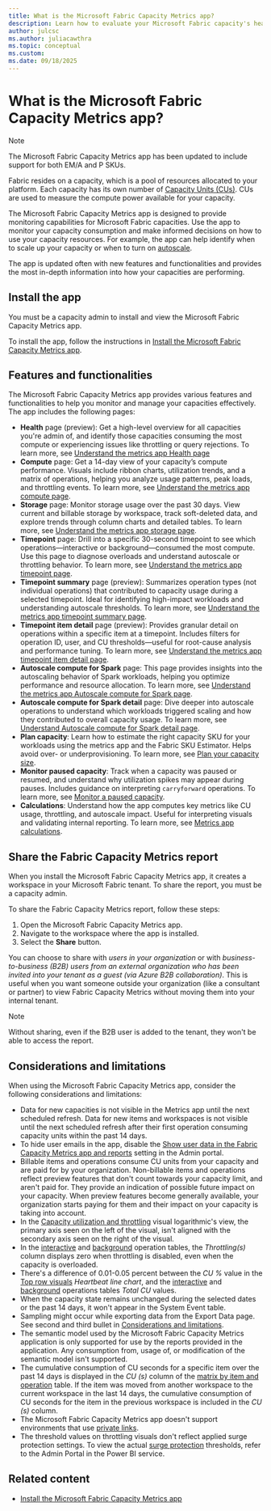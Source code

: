 ```yaml
---
title: What is the Microsoft Fabric Capacity Metrics app?
description: Learn how to evaluate your Microsoft Fabric capacity's health, by reading the metrics app.
author: julcsc
ms.author: juliacawthra
ms.topic: conceptual
ms.custom:
ms.date: 09/18/2025
---
```


# What is the Microsoft Fabric Capacity Metrics app?

> [!NOTE]
> The Microsoft Fabric Capacity Metrics app has been updated to include support for both EM/A and P SKUs.

Fabric resides on a capacity, which is a pool of resources allocated to your platform. Each capacity has its own number of [Capacity Units (CUs)](licenses.md). CUs are used to measure the compute power available for your capacity.

The Microsoft Fabric Capacity Metrics app is designed to provide monitoring capabilities for Microsoft Fabric capacities. Use the app to monitor your capacity consumption and make informed decisions on how to use your capacity resources. For example, the app can help identify when to scale up your capacity or when to turn on [autoscale](/power-bi/enterprise/service-premium-auto-scale).

The app is updated often with new features and functionalities and provides the most in-depth information into how your capacities are performing.

## Install the app

You must be a capacity admin to install and view the Microsoft Fabric Capacity Metrics app.

To install the app, follow the instructions in [Install the Microsoft Fabric Capacity Metrics app](metrics-app-install.md).

## Features and functionalities

The Microsoft Fabric Capacity Metrics app provides various features and functionalities to help you monitor and manage your capacities effectively. The app includes the following pages:

- **Health** page (preview): Get a high-level overview for all capacities you're admin of, and identify those capacities consuming the most compute or experiencing issues like throttling or query rejections. To learn more, see [Understand the metrics app Health page](metrics-app-health-page.md)
- **Compute** page: Get a 14-day view of your capacity’s compute performance. Visuals include ribbon charts, utilization trends, and a matrix of operations, helping you analyze usage patterns, peak loads, and throttling events. To learn more, see [Understand the metrics app compute page](metrics-app-compute-page.md).
- **Storage** page: Monitor storage usage over the past 30 days. View current and billable storage by workspace, track soft-deleted data, and explore trends through column charts and detailed tables. To learn more, see [Understand the metrics app storage page](metrics-app-storage-page.md).
- **Timepoint** page: Drill into a specific 30-second timepoint to see which operations—interactive or background—consumed the most compute. Use this page to diagnose overloads and understand autoscale or throttling behavior. To learn more, see [Understand the metrics app timepoint page](metrics-app-timepoint-page.md).
- **Timepoint summary** page (preview): Summarizes operation types (not individual operations) that contributed to capacity usage during a selected timepoint. Ideal for identifying high-impact workloads and understanding autoscale thresholds. To learn more, see [Understand the metrics app timepoint summary page](metrics-app-timepoint-summary-page.md).
- **Timepoint item detail** page (preview): Provides granular detail on operations within a specific item at a timepoint. Includes filters for operation ID, user, and CU thresholds—useful for root-cause analysis and performance tuning. To learn more, see [Understand the metrics app timepoint item detail page](metrics-app-timepoint-item-detail-page.md).
- **Autoscale compute for Spark** page: This page provides insights into the autoscaling behavior of Spark workloads, helping you optimize performance and resource allocation. To learn more, see [Understand the metrics app Autoscale compute for Spark page](metrics-app-feature-autoscale-page.md).
- **Autoscale compute for Spark detail** page: Dive deeper into autoscale operations to understand which workloads triggered scaling and how they contributed to overall capacity usage. To learn more, see [Understand Autoscale compute for Spark detail page](metrics-app-feature-autoscale-detail-page.md).
- **Plan capacity**: Learn how to estimate the right capacity SKU for your workloads using the metrics app and the Fabric SKU Estimator. Helps avoid over- or underprovisioning. To learn more, see [Plan your capacity size](plan-capacity.md).
- **Monitor paused capacity**: Track when a capacity was paused or resumed, and understand why utilization spikes may appear during pauses. Includes guidance on interpreting `carryforward` operations. To learn more, see [Monitor a paused capacity](monitor-paused-capacity.md).
- **Calculations**: Understand how the app computes key metrics like CU usage, throttling, and autoscale impact. Useful for interpreting visuals and validating internal reporting. To learn more, see [Metrics app calculations](metrics-app-calculations.md).

## Share the Fabric Capacity Metrics report

When you install the Microsoft Fabric Capacity Metrics app, it creates a workspace in your Microsoft Fabric tenant. To share the report, you must be a capacity admin.

To share the Fabric Capacity Metrics report, follow these steps:

1. Open the Microsoft Fabric Capacity Metrics app.
2. Navigate to the workspace where the app is installed.
3. Select the **Share** button.

You can choose to share with *users in your organization* or with *business-to-business (B2B) users from an external organization who has been invited into your tenant as a guest (via Azure B2B collaboration)*. This is useful when you want someone outside your organization (like a consultant or partner) to view Fabric Capacity Metrics without moving them into your internal tenant.

> [!NOTE]
>  Without sharing, even if the B2B user is added to the tenant, they won't be able to access the report.

## Considerations and limitations

When using the Microsoft Fabric Capacity Metrics app, consider the following considerations and limitations:

- Data for new capacities is not visible in the Metrics app until the next scheduled refresh. Data for new items and workspaces is not visible until the next scheduled refresh after their first operation consuming capacity units within the past 14 days.
- To hide user emails in the app, disable the [Show user data in the Fabric Capacity Metrics app and reports](../admin/service-admin-portal-audit-usage.md#show-user-data-in-the-fabric-capacity-metrics-app-and-reports) setting in the Admin portal.
- Billable items and operations consume CU units from your capacity and are paid for by your organization. Non-billable items and operations reflect preview features that don't count towards your capacity limit, and aren't paid for. They provide an indication of possible future impact on your capacity. When preview features become generally available, your organization starts paying for them and their impact on your capacity is taking into account.
- In the [Capacity utilization and throttling](metrics-app-compute-page.md#capacity-utilization-and-throttling) visual logarithmic's view, the primary axis seen on the left of the visual, isn't aligned with the secondary axis seen on the right of the visual.
- In the [interactive](metrics-app-timepoint-page.md#interactive-operations-for-timerange) and [background](metrics-app-timepoint-page.md#background-operations-for-timerange) operation tables, the *Throttling(s)* column displays zero when throttling is disabled, even when the capacity is overloaded.
- There's a difference of 0.01-0.05 percent between the *CU %* value in the [Top row visuals](metrics-app-timepoint-page.md#top-row-visuals) *Heartbeat line chart*, and the [interactive](metrics-app-timepoint-page.md#interactive-operations-for-timerange) and [background](metrics-app-timepoint-page.md#background-operations-for-timerange) operations tables *Total CU* values.
- When the capacity state remains unchanged during the selected dates or the past 14 days, it won't appear in the System Event table.
- Sampling might occur while exporting data from the Export Data page. See second and third bullet in [Considerations and limitations](/power-bi/visuals/power-bi-visualization-export-data?tabs=powerbi-desktop#considerations-and-limitations).
- The semantic model used by the Microsoft Fabric Capacity Metrics application is only supported for use by the reports provided in the application. Any consumption from, usage of, or modification of the semantic model isn't supported.
- The cumulative consumption of CU seconds for a specific item over the past 14 days is displayed in the *CU (s)* column of the [matrix by item and operation](metrics-app-compute-page.md#matrix-by-item-and-operation) table. If the item was moved from another workspace to the current workspace in the last 14 days, the cumulative consumption of CU seconds for the item in the previous workspace is included in the *CU (s)* column.
- The Microsoft Fabric Capacity Metrics app doesn't support environments that use [private links](../security/security-private-links-overview.md).
- The threshold values on throttling visuals don't reflect applied surge protection settings. To view the actual [surge protection](surge-protection.md) thresholds, refer to the Admin Portal in the Power BI service.

## Related content

- [Install the Microsoft Fabric Capacity Metrics app](metrics-app-install.md)
